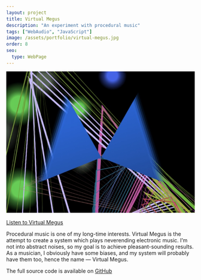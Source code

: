 ```yaml
---
layout: project
title: Virtual Megus
description: "An experiment with procedural music"
tags: ["WebAudio", "JavaScript"]
image: /assets/portfolio/virtual-megus.jpg
order: 8
seo:
  type: WebPage
---
```


[![Virtual Megus](/assets/portfolio/virtual-megus.jpg)](https://megus.org/virtual-megus)

[Listen to Virtual Megus](https://megus.org/virtual-megus)

Procedural music is one of my long-time interests. Virtual Megus is the attempt to create a system
which plays neverending electronic music. I’m not into abstract noises, so my goal is to
achieve pleasant-sounding results. As a musician, I obviously have some biases, and my system
will probably have them too, hence the name — Virtual Megus.

The full source code is available on [GitHub](https://github.com/Megus/virtual-megus)
